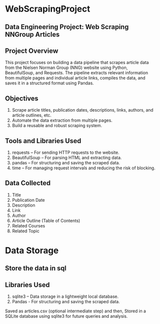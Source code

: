 # WebScrapingProject
## Data Engineering Project: Web Scraping NNGroup Articles

## Project Overview
This project focuses on building a data pipeline that scrapes article data from the Nielsen Norman Group (NNG) website using Python,    BeautifulSoup, and Requests. The pipeline extracts relevant information from multiple pages and individual article links, compiles the data, and saves it in a structured format using Pandas.

## Objectives
1) Scrape article titles, publication dates, descriptions, links, authors, and article outlines, etc.
2) Automate the data extraction from multiple pages.
3) Build a reusable and robust scraping system.

## Tools and Libraries Used
1) requests – For sending HTTP requests to the website.
2) BeautifulSoup – For parsing HTML and extracting data.
3) pandas – For structuring and saving the scraped data.
4) time – For managing request intervals and reducing the risk of blocking.

## Data Collected
1) Title
2) Publication Date
3) Description
4) Link
5) Author
6) Article Outline (Table of Contents)
7) Related Courses
8) Related Topic

#  Data Storage 
## Store the data in sql
## Libraries Used
1) sqlite3 – Data storage in a lightweight local database.
2) Pandas - For structuring and saving the scraped data.

Saved as articles.csv (optional intermediate step) and then, 
Stored in a SQLite database using sqlite3 for future queries and analysis.

